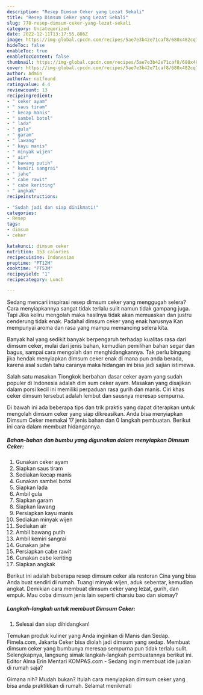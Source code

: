 ```yaml
---
description: "Resep Dimsum Ceker yang Lezat Sekali"
title: "Resep Dimsum Ceker yang Lezat Sekali"
slug: 778-resep-dimsum-ceker-yang-lezat-sekali
category: Uncategorized
date: 2022-12-11T13:17:55.886Z
image: https://img-global.cpcdn.com/recipes/5ae7e3b42e71caf8/680x482cq70/dimsum-ceker-foto-resep-utama.jpg
hideToc: false
enableToc: true
enableTocContent: false
thumbnail: https://img-global.cpcdn.com/recipes/5ae7e3b42e71caf8/680x482cq70/dimsum-ceker-foto-resep-utama.jpg
cover: https://img-global.cpcdn.com/recipes/5ae7e3b42e71caf8/680x482cq70/dimsum-ceker-foto-resep-utama.jpg
author: Admin
authorAv: notfound
ratingvalue: 4.4
reviewcount: 13
recipeingredient:
- " ceker ayam"
- " saus tiram"
- " kecap manis"
- " sambel botol"
- " lada"
- " gula"
- " garam"
- " lawang"
- " kayu manis"
- " minyak wijen"
- " air"
- " bawang putih"
- " kemiri sangrai"
- " jahe"
- " cabe rawit"
- " cabe keriting"
- " angkak"
recipeinstructions:

- "Sudah jadi dan siap dinikmati!"
categories:
- Resep
tags:
- dimsum
- ceker

katakunci: dimsum ceker 
nutrition: 153 calories
recipecuisine: Indonesian
preptime: "PT12M"
cooktime: "PT53M"
recipeyield: "1"
recipecategory: Lunch

---
```



Sedang mencari inspirasi resep dimsum ceker yang menggugah selera? Cara menyiapkannya sangat tidak terlalu sulit namun tidak gampang juga. Tapi Jika keliru mengolah maka hasilnya tidak akan memuaskan dan justru cenderung tidak enak. Padahal dimsum ceker yang enak harusnya Kan mempunyai aroma dan rasa yang mampu memancing selera kita.


Banyak hal yang sedikit banyak berpengaruh terhadap kualitas rasa dari dimsum ceker, mulai dari jenis bahan, kemudian pemilihan bahan segar dan bagus, sampai cara mengolah dan menghidangkannya. Tak perlu bingung jika hendak menyiapkan dimsum ceker enak di mana pun anda berada, karena asal sudah tahu caranya maka hidangan ini bisa jadi sajian istimewa.

Salah satu masakan Tiongkok berbahan dasar ceker ayam yang sudah populer di Indonesia adalah dim sum ceker ayam. Masakan yang disajikan dalam porsi kecil ini memiliki perpaduan rasa gurih dan manis. Ciri khas ceker dimsum tersebut adalah lembut dan sausnya meresap sempurna.


Di bawah ini ada beberapa tips dan trik praktis yang dapat diterapkan untuk mengolah dimsum ceker yang siap dikreasikan. Anda bisa menyiapkan Dimsum Ceker memakai 17 jenis bahan dan 0 langkah pembuatan. Berikut ini cara dalam membuat hidangannya.

<!--inarticleads1-->

##### Bahan-bahan dan bumbu yang digunakan dalam menyiapkan Dimsum Ceker:

1. Gunakan  ceker ayam
1. Siapkan  saus tiram
1. Sediakan  kecap manis
1. Gunakan  sambel botol
1. Siapkan  lada
1. Ambil  gula
1. Siapkan  garam
1. Siapkan  lawang
1. Persiapkan  kayu manis
1. Sediakan  minyak wijen
1. Sediakan  air
1. Ambil  bawang putih
1. Ambil  kemiri sangrai
1. Gunakan  jahe
1. Persiapkan  cabe rawit
1. Gunakan  cabe keriting
1. Siapkan  angkak


Berikut ini adalah beberapa resep dimsum ceker ala restoran Cina yang bisa Anda buat sendiri di rumah. Tuangi minyak wijen, aduk sebentar, kemudian angkat. Demikian cara membuat dimsum ceker yang lezat, gurih, dan empuk. Mau coba dimsum jenis lain seperti charsiu bao dan siomay? 

<!--inarticleads2-->

##### Langkah-langkah untuk membuat Dimsum Ceker:


1. Selesai dan siap dihidangkan!

Temukan produk kuliner yang Anda inginkan di Manis dan Sedap. Fimela.com, Jakarta Ceker bisa diolah jadi dimsum yang sedap. Membuat dimsum ceker yang bumbunya meresap sempurna pun tidak terlalu sulit. Selengkapnya, langsung simak langkah-langkah pembuatannya berikut ini. Editor Alma Erin Mentari KOMPAS.com - Sedang ingin membuat ide jualan di rumah saja? 

Gimana nih? Mudah bukan? Itulah cara menyiapkan dimsum ceker yang bisa anda praktikkan di rumah. Selamat menikmati
